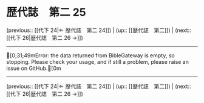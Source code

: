 # 歴代誌　第二 25

(previous:: [[代下 24|← 歴代誌　第二 24]]) | (up:: [[歴代誌　第二]]) | (next:: [[代下 26|歴代誌　第二 26 →]])

***
[0;31;49mError: the data returned from BibleGateway is empty, so stopping. Please check your usage, and if still a problem, please raise an issue on GitHub.[0m

***

(previous:: [[代下 24|← 歴代誌　第二 24]]) | (up:: [[歴代誌　第二]]) | (next:: [[代下 26|歴代誌　第二 26 →]])
